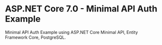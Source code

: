 # ASP.NET Core 7.0 - Minimal API Auth Example 
Minimal API Auth Example using ASP.NET Core Minimal API, Entity Framework Core, PostgreSQL.
